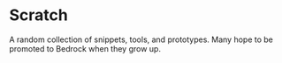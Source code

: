 # Scratch

A random collection of snippets, tools, and prototypes. Many hope to be promoted to Bedrock when they grow up.
